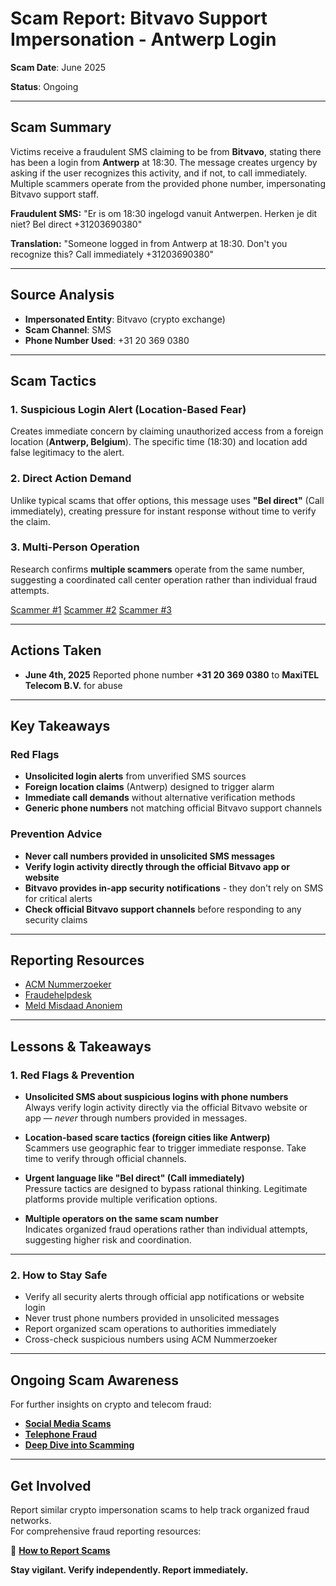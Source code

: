 # Scam Report: Bitvavo Support Impersonation - Antwerp Login

**Scam Date**: June 2025

**Status**: Ongoing

---

## Scam Summary

Victims receive a fraudulent SMS claiming to be from **Bitvavo**, stating there has been a login from **Antwerp** at 18:30. The message creates urgency by asking if the user recognizes this activity, and if not, to call immediately. Multiple scammers operate from the provided phone number, impersonating Bitvavo support staff.

**Fraudulent SMS:**
"Er is om 18:30 ingelogd vanuit Antwerpen. Herken je dit niet? Bel direct +31203690380"

**Translation:**
"Someone logged in from Antwerp at 18:30. Don't you recognize this? Call immediately +31203690380"

---

## Source Analysis

* **Impersonated Entity**: Bitvavo (crypto exchange)
* **Scam Channel**: SMS
* **Phone Number Used**: +31 20 369 0380

---

## Scam Tactics

### 1. Suspicious Login Alert (Location-Based Fear)

Creates immediate concern by claiming unauthorized access from a foreign location (**Antwerp, Belgium**). The specific time (18:30) and location add false legitimacy to the alert.

### 2. Direct Action Demand

Unlike typical scams that offer options, this message uses **"Bel direct"** (Call immediately), creating pressure for instant response without time to verify the claim.

### 3. Multi-Person Operation

Research confirms **multiple scammers** operate from the same number, suggesting a coordinated call center operation rather than individual fraud attempts.

[Scammer #1](https://github.com/ScamSleuth/ScamSleuth-Resource-Center/blob/main/bitvavo%20%2B31203690380/0203690380-001.mp3)
[Scammer #2](https://github.com/ScamSleuth/ScamSleuth-Resource-Center/blob/main/bitvavo%20%2B31203690380/0203690380-002.mp3)
[Scammer #3](https://github.com/ScamSleuth/ScamSleuth-Resource-Center/blob/main/bitvavo%20%2B31203690380/0203690380-003.mp3)

---

## Actions Taken

* **June 4th, 2025** Reported phone number **+31 20 369 0380** to **MaxiTEL Telecom B.V.** for abuse

---

## Key Takeaways

### Red Flags

* **Unsolicited login alerts** from unverified SMS sources
* **Foreign location claims** (Antwerp) designed to trigger alarm
* **Immediate call demands** without alternative verification methods
* **Generic phone numbers** not matching official Bitvavo support channels

### Prevention Advice

* **Never call numbers provided in unsolicited SMS messages**
* **Verify login activity directly through the official Bitvavo app or website**
* **Bitvavo provides in-app security notifications** - they don't rely on SMS for critical alerts
* **Check official Bitvavo support channels** before responding to any security claims

---

## Reporting Resources

* [ACM Nummerzoeker](https://www.acm.nl/nl/telefoonnummers-zoeken)
* [Fraudehelpdesk](https://www.fraudehelpdesk.nl)
* [Meld Misdaad Anoniem](https://www.meldmisdaadanoniem.nl)

---

## Lessons & Takeaways

### 1. Red Flags & Prevention

- **Unsolicited SMS about suspicious logins with phone numbers**  
  Always verify login activity directly via the official Bitvavo website or app — *never* through numbers provided in messages.

- **Location-based scare tactics (foreign cities like Antwerp)**  
  Scammers use geographic fear to trigger immediate response. Take time to verify through official channels.

- **Urgent language like "Bel direct" (Call immediately)**  
  Pressure tactics are designed to bypass rational thinking. Legitimate platforms provide multiple verification options.

- **Multiple operators on the same scam number**  
  Indicates organized fraud operations rather than individual attempts, suggesting higher risk and coordination.

---

### 2. How to Stay Safe  
- Verify all security alerts through official app notifications or website login
- Never trust phone numbers provided in unsolicited messages
- Report organized scam operations to authorities immediately
- Cross-check suspicious numbers using ACM Nummerzoeker

---

## Ongoing Scam Awareness  
For further insights on crypto and telecom fraud:  
- [**Social Media Scams**](../General/SocialMediaScam.md)  
- [**Telephone Fraud**](../General/Telefonische_fraude.md)  
- [**Deep Dive into Scamming**](../General/Dive_into_scamming.md)  

---

## Get Involved  
Report similar crypto impersonation scams to help track organized fraud networks.  
For comprehensive fraud reporting resources:  

🔹 [**How to Report Scams**](../General/GetInvolved.md)  

**Stay vigilant. Verify independently. Report immediately.**
